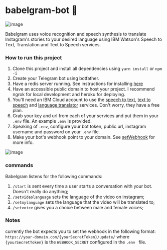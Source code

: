 # babelgram-bot 🤖
![image](https://user-images.githubusercontent.com/28049114/115646248-333a9b00-a2f8-11eb-80ee-721ef89d5842.png)


Babelgram uses voice recognition and speech synthesis to translate Instagram's stories to your desired language using IBM Watson's
Speech to Text, Translation and Text to Speech services.

### How to run this project
1. Clone this project and install all dependencies using ```yarn install``` or ```npm -i```
2. Create your Telegram bot using botfather.
3. Have a redis server running. See instructions for installing [here](https://redis.io/topics/quickstart)
4. Have an accessible public domain to host your project. I recommend ngrok for local development and heroku for deploying.
5. You'll need an IBM Cloud account to use the [speech to text](https://cloud.ibm.com/catalog/services/speech-to-text), [text to speech](https://cloud.ibm.com/catalog/services/text-to-speech) and [language translator](https://cloud.ibm.com/catalog/services/language-translator) services. Don't worry, they have a free plan.
6. Grab your key and url from each of your services and put them in your ```.env``` file. An example ```.env``` is provided. 
7. Speaking of ```.env```, configure your bot token, public url, instagram username and password on your ```.env``` file.
8. Make your bot's webhook point to your domain. See [setWebhook](https://core.telegram.org/bots/api#setwebhook) for more info.

![image](https://user-images.githubusercontent.com/28049114/115643988-24ea8000-a2f4-11eb-810c-fbcefbd29646.png)

### commands
Babelgram listens for the following commands:
1. ```/start``` is sent every time a user starts a conversation with your bot. Doesn't really do anything;
2. ```/setvideolanguage``` sets the language of the video on instagram;
3. ```/setmylanguage``` sets the language that the video will be translated to;
4. ```/setvoice``` gives you a choice between male and female voices;

### Notes
currently the bot expects you to set the webhook in the following format: ```https://your-domain.com/{yourSecretToken}/update/``` where ```{yourSecretToken}``` is the ```WEBHOOK_SECRET``` configured in the ```.env ``` file.
